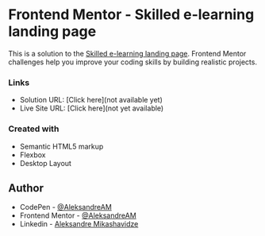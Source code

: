 # Frontend Mentor - Skilled e-learning landing page

This is a solution to the [Skilled e-learning landing page](https://www.frontendmentor.io/challenges/skilled-elearning-landing-page-S1ObDrZ8q). Frontend Mentor challenges help you improve your coding skills by building realistic projects.

### Links

- Solution URL: [Click here](not available yet)
- Live Site URL: [Click here](not yet available)

### Created with

- Semantic HTML5 markup
- Flexbox
- Desktop Layout

## Author

- CodePen - [@AleksandreAM](https://codepen.io/AleksandreAM)
- Frontend Mentor - [@AleksandreAM](https://www.frontendmentor.io/profile/AleksandreAM)
- Linkedin - [Aleksandre Mikashavidze](https://www.linkedin.com/in/aleksandre-mikashavidze-a63bb31a9/)
